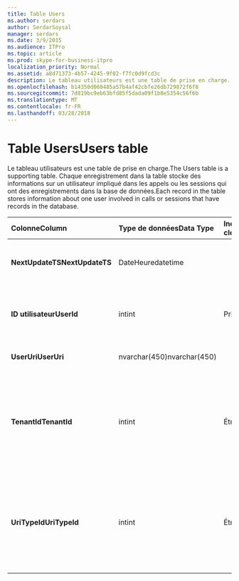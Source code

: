 ```yaml
---
title: Table Users
ms.author: serdars
author: SerdarSoysal
manager: serdars
ms.date: 3/9/2015
ms.audience: ITPro
ms.topic: article
ms.prod: skype-for-business-itpro
localization_priority: Normal
ms.assetid: a8d71373-4b57-4245-9f02-f7fc0d9fcd3c
description: Le tableau utilisateurs est une table de prise en charge. Chaque enregistrement dans la table stocke des informations sur un utilisateur impliqué dans les appels ou les sessions qui ont des enregistrements dans la base de données.
ms.openlocfilehash: b14350d060485a57b4af42cbfe26db729872f6f8
ms.sourcegitcommit: 7d819bc9eb63bfd85f5dada09f1b8e5354c56f6b
ms.translationtype: MT
ms.contentlocale: fr-FR
ms.lasthandoff: 03/28/2018
---
```

# <a name="users-table"></a><span data-ttu-id="aca38-104">Table Users</span><span class="sxs-lookup"><span data-stu-id="aca38-104">Users table</span></span>
 
<span data-ttu-id="aca38-105">Le tableau utilisateurs est une table de prise en charge.</span><span class="sxs-lookup"><span data-stu-id="aca38-105">The Users table is a supporting table.</span></span> <span data-ttu-id="aca38-106">Chaque enregistrement dans la table stocke des informations sur un utilisateur impliqué dans les appels ou les sessions qui ont des enregistrements dans la base de données.</span><span class="sxs-lookup"><span data-stu-id="aca38-106">Each record in the table stores information about one user involved in calls or sessions that have records in the database.</span></span>
  
|<span data-ttu-id="aca38-107">**Colonne**</span><span class="sxs-lookup"><span data-stu-id="aca38-107">**Column**</span></span>|<span data-ttu-id="aca38-108">**Type de données**</span><span class="sxs-lookup"><span data-stu-id="aca38-108">**Data Type**</span></span>|<span data-ttu-id="aca38-109">**Index de la clé**</span><span class="sxs-lookup"><span data-stu-id="aca38-109">**Key/Index**</span></span>|<span data-ttu-id="aca38-110">**Détails**</span><span class="sxs-lookup"><span data-stu-id="aca38-110">**Details**</span></span>|
|:-----|:-----|:-----|:-----|
|<span data-ttu-id="aca38-111">**NextUpdateTS**</span><span class="sxs-lookup"><span data-stu-id="aca38-111">**NextUpdateTS**</span></span> <br/> |<span data-ttu-id="aca38-112">DateHeure</span><span class="sxs-lookup"><span data-stu-id="aca38-112">datetime</span></span>  <br/> ||<span data-ttu-id="aca38-113">Horodatage pour un usage interne.</span><span class="sxs-lookup"><span data-stu-id="aca38-113">Time stamp for internal use.</span></span>  <br/> |
|<span data-ttu-id="aca38-114">**ID utilisateur**</span><span class="sxs-lookup"><span data-stu-id="aca38-114">**UserId**</span></span> <br/> |<span data-ttu-id="aca38-115">int</span><span class="sxs-lookup"><span data-stu-id="aca38-115">int</span></span>  <br/> |<span data-ttu-id="aca38-116">Principal</span><span class="sxs-lookup"><span data-stu-id="aca38-116">Primary</span></span>  <br/> |<span data-ttu-id="aca38-117">Numéro unique identifiant l’utilisateur.</span><span class="sxs-lookup"><span data-stu-id="aca38-117">Unique number identifying this user.</span></span>  <br/> |
|<span data-ttu-id="aca38-118">**UserUri**</span><span class="sxs-lookup"><span data-stu-id="aca38-118">**UserUri**</span></span> <br/> |<span data-ttu-id="aca38-119">nvarchar(450)</span><span class="sxs-lookup"><span data-stu-id="aca38-119">nvarchar(450)</span></span>  <br/> | <br/> |<span data-ttu-id="aca38-120">URI de l’utilisateur.</span><span class="sxs-lookup"><span data-stu-id="aca38-120">User URI.</span></span>  <br/> |
|<span data-ttu-id="aca38-121">**TenantId**</span><span class="sxs-lookup"><span data-stu-id="aca38-121">**TenantId**</span></span> <br/> |<span data-ttu-id="aca38-122">int</span><span class="sxs-lookup"><span data-stu-id="aca38-122">int</span></span>  <br/> |<span data-ttu-id="aca38-123">Étrangère</span><span class="sxs-lookup"><span data-stu-id="aca38-123">Foreign</span></span>  <br/> |<span data-ttu-id="aca38-124">Cet ID de client. du utilisateur</span><span class="sxs-lookup"><span data-stu-id="aca38-124">This user's Tenant ID.</span></span> <span data-ttu-id="aca38-125">Consultez le [tableau des locataires](tenants.md) pour plus d’informations.</span><span class="sxs-lookup"><span data-stu-id="aca38-125">See the [Tenants table](tenants.md) for more information.</span></span> <br/> |
|<span data-ttu-id="aca38-126">**UriTypeId**</span><span class="sxs-lookup"><span data-stu-id="aca38-126">**UriTypeId**</span></span> <br/> |<span data-ttu-id="aca38-127">int</span><span class="sxs-lookup"><span data-stu-id="aca38-127">int</span></span>  <br/> |<span data-ttu-id="aca38-128">Étrangère</span><span class="sxs-lookup"><span data-stu-id="aca38-128">Foreign</span></span>  <br/> |<span data-ttu-id="aca38-129">Type d’URI de cet utilisateur.</span><span class="sxs-lookup"><span data-stu-id="aca38-129">This user's URI type.</span></span> <span data-ttu-id="aca38-130">Consultez le [tableau de UriTypes](uritypes.md) pour plus d’informations.</span><span class="sxs-lookup"><span data-stu-id="aca38-130">See the [UriTypes table](uritypes.md) for more information.</span></span> <br/> |
   

